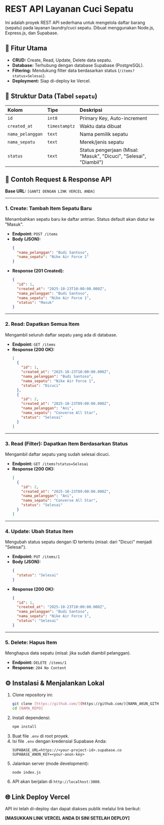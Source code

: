 # REST API Layanan Cuci Sepatu

Ini adalah proyek REST API sederhana untuk mengelola daftar barang (sepatu) pada layanan laundry/cuci sepatu. Dibuat menggunakan Node.js, Express.js, dan Supabase.

## 🌟 Fitur Utama

-   **CRUD:** Create, Read, Update, Delete data sepatu.
-   **Database:** Terhubung dengan database Supabase (PostgreSQL).
-   **Filtering:** Mendukung filter data berdasarkan status (`/items?status=Selesai`).
-   **Deployment:** Siap di-deploy ke Vercel.

## 💾 Struktur Data (Tabel `sepatu`)

| Kolom | Tipe | Deskripsi |
| :--- | :--- | :--- |
| `id` | `int8` | Primary Key, Auto-increment |
| `created_at` | `timestamptz`| Waktu data dibuat |
| `nama_pelanggan` | `text` | Nama pemilik sepatu |
| `nama_sepatu` | `text` | Merek/jenis sepatu |
| `status` | `text` | Status pengerjaan (Misal: "Masuk", "Dicuci", "Selesai", "Diambil") |

## 🚀 Contoh Request & Response API

**Base URL:** `[GANTI DENGAN LINK VERCEL ANDA]`

---

### 1. Create: Tambah Item Sepatu Baru

Menambahkan sepatu baru ke daftar antrian. Status default akan diatur ke "Masuk".

-   **Endpoint:** `POST /items`
-   **Body (JSON):**
    ```json
    {
      "nama_pelanggan": "Budi Santoso",
      "nama_sepatu": "Nike Air Force 1"
    }
    ```
-   **Response (201 Created):**
    ```json
    {
      "id": 1,
      "created_at": "2025-10-23T10:00:00.000Z",
      "nama_pelanggan": "Budi Santoso",
      "nama_sepatu": "Nike Air Force 1",
      "status": "Masuk"
    }
    ```

---

### 2. Read: Dapatkan Semua Item

Mengambil seluruh daftar sepatu yang ada di database.

-   **Endpoint:** `GET /items`
-   **Response (200 OK):**
    ```json
    [
      {
        "id": 1,
        "created_at": "2025-10-23T10:00:00.000Z",
        "nama_pelanggan": "Budi Santoso",
        "nama_sepatu": "Nike Air Force 1",
        "status": "Dicuci"
      },
      {
        "id": 2,
        "created_at": "2025-10-23T09:00:00.000Z",
        "nama_pelanggan": "Ani",
        "nama_sepatu": "Converse All Star",
        "status": "Selesai"
      }
    ]
    ```

---

### 3. Read (Filter): Dapatkan Item Berdasarkan Status

Mengambil daftar sepatu yang sudah selesai dicuci.

-   **Endpoint:** `GET /items?status=Selesai`
-   **Response (200 OK):**
    ```json
    [
      {
        "id": 2,
        "created_at": "2025-10-23T09:00:00.000Z",
        "nama_pelanggan": "Ani",
        "nama_sepatu": "Converse All Star",
        "status": "Selesai"
      }
    ]
    ```

---

### 4. Update: Ubah Status Item

Mengubah status sepatu dengan ID tertentu (misal: dari "Dicuci" menjadi "Selesai").

-   **Endpoint:** `PUT /items/1`
-   **Body (JSON):**
    ```json
    {
      "status": "Selesai"
    }
    ```
-   **Response (200 OK):**
    ```json
    {
      "id": 1,
      "created_at": "2025-10-23T10:00:00.000Z",
      "nama_pelanggan": "Budi Santoso",
      "nama_sepatu": "Nike Air Force 1",
      "status": "Selesai"
    }
    ```

---

### 5. Delete: Hapus Item

Menghapus data sepatu (misal: jika sudah diambil pelanggan).

-   **Endpoint:** `DELETE /items/1`
-   **Response:** `204 No Content`

## ⚙️ Instalasi & Menjalankan Lokal

1.  Clone repository ini:
    ```bash
    git clone [https://github.com/](https://github.com/)[NAMA_AKUN_GITHUB]/[NAMA_REPO].git
    cd [NAMA_REPO]
    ```
2.  Install dependensi:
    ```bash
    npm install
    ```
3.  Buat file `.env` di root proyek.
4.  Isi file `.env` dengan kredensial Supabase Anda:
    ```env
    SUPABASE_URL=https://<your-project-id>.supabase.co
    SUPABASE_ANON_KEY=<your-anon-key>
    ```
5.  Jalankan server (mode development):
    ```bash
    node index.js
    ```
6.  API akan berjalan di `http://localhost:3000`.

## 🌐 Link Deploy Vercel

API ini telah di-deploy dan dapat diakses publik melalui link berikut:

**[MASUKKAN LINK VERCEL ANDA DI SINI SETELAH DEPLOY]**